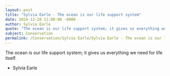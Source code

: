 ```yaml
---
layout: post
title: "Sylvia Earle - The ocean is our life support system"
date: 2024-12-28 12:00:00 -0000
author: Sylvia Earle
quote: "The ocean is our life support system; it gives us everything we need for life itself."
subject: Conservation
permalink: /Conservation/Sylvia Earle/Sylvia Earle - The ocean is our life support system
---
```


The ocean is our life support system; it gives us everything we need for life itself.

- Sylvia Earle
